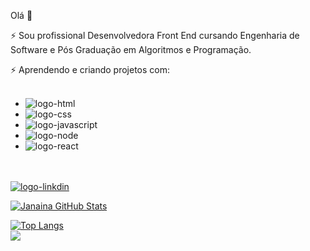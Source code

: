 Olá 👋

⚡ Sou profissional Desenvolvedora Front End cursando Engenharia de Software e Pós Graduação em Algoritmos e Programação. 

⚡ Aprendendo e criando projetos com:
<br>
<br>

  - <img src="https://img.shields.io/badge/HTML5-E34F26?style=for-the-badge&logo=html5&logoColor=white" alt="logo-html"/>
  - <img src="https://img.shields.io/badge/CSS3-1572B6?style=for-the-badge&logo=css3&logoColor=white" alt="logo-css"/>
  - <img src="https://img.shields.io/badge/JavaScript-F7DF1E?style=for-the-badge&logo=javascript&logoColor=black" alt="logo-javascript"/>
  - <img src="https://img.shields.io/badge/Node.js-43853D?style=for-the-badge&logo=node.js&logoColor=white" alt="logo-node"/>
  - <img src="https://img.shields.io/badge/React_Native-20232A?style=for-the-badge&logo=react&logoColor=61DAFB" alt="logo-react"/>

<br>
<br>
<a href="https://www.linkedin.com/in/engsoftjanainasilva/"> <img src="https://img.shields.io/badge/LinkedIn-0077B5?style=for-the-badge&logo=linkedin&logoColor=white" alt="logo-linkdin"/a> 


[![Janaina GitHub Stats](https://github-readme-stats.vercel.app/api?username=janaina-sharlene)](https://github.com/anuraghazra/github-readme-stats)

[![Top Langs](https://github-readme-stats.vercel.app/api/top-langs/?username=janaina-sharlene)](https://github.com/anuraghazra/github-readme-stats)               
![](https://komarev.com/ghpvc/?username=your-github-janaina-sharlene)

